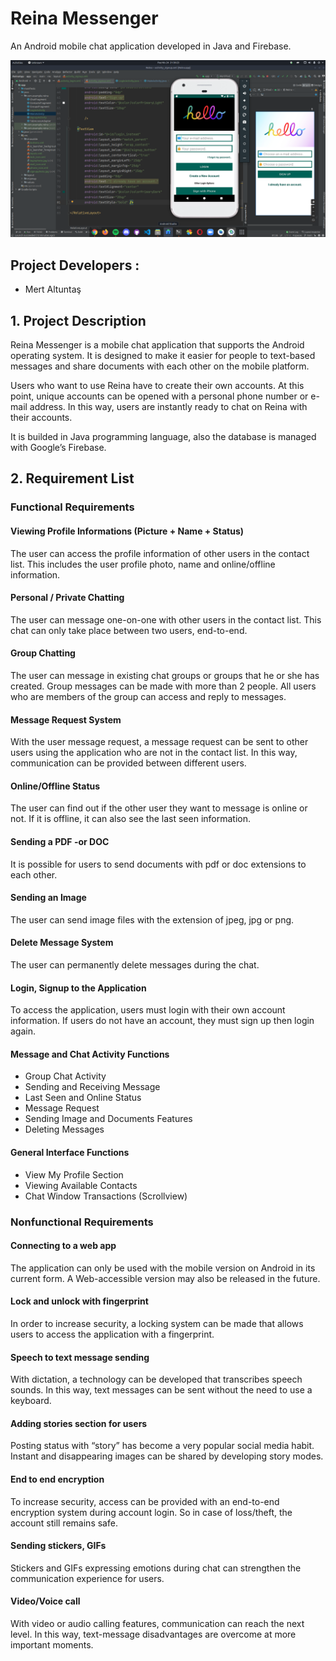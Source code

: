 # Reina Messenger
An Android mobile chat application developed in Java and Firebase.

![photo](https://github.com/mertfozzy/Reina/blob/main/building-stages.png?raw=true)

## Project Developers : 
- Mert Altuntaş 


## 1. Project Description

Reina Messenger is a mobile chat application that supports the Android operating system. It is designed to make it easier for people to text-based messages and share documents with each other on the mobile platform.

Users who want to use Reina have to create their own accounts. At this point, unique accounts can be opened with a personal phone number or e-mail address. In this way, users are instantly ready to chat on Reina with their accounts.

It is builded in Java programming language, also the database is managed with Google’s Firebase.

## 2. Requirement List
### Functional Requirements

#### Viewing Profile Informations (Picture + Name + Status)

The user can access the profile information of other users in the contact list. This includes the user profile photo, name and online/offline information.

#### Personal / Private Chatting

The user can message one-on-one with other users in the contact list. This chat can only take place between two users, end-to-end.

#### Group Chatting

The user can message in existing chat groups or groups that he or she has created. Group messages can be made with more than 2 people. All users who are members of the group can access and reply to messages.

#### Message Request System

With the user message request, a message request can be sent to other users using the application who are not in the contact list. In this way, communication can be provided between different users.

#### Online/Offline Status

The user can find out if the other user they want to message is online or not. If it is offline, it can also see the last seen information.

#### Sending a PDF -or DOC

It is possible for users to send documents with pdf or doc extensions to each other. 

#### Sending an Image

The user can send image files with the extension of jpeg, jpg or png.

#### Delete Message System

The user can permanently delete messages during the chat.

#### Login, Signup to the Application

To access the application, users must login with their own account information. If users do not have an account, they must sign up then login again.

#### Message and Chat Activity Functions
- Group Chat Activity
- Sending and Receiving Message
- Last Seen and Online Status
- Message Request
- Sending Image and Documents Features
- Deleting Messages

#### General Interface Functions
- View My Profile Section
- Viewing Available Contacts
- Chat Window Transactions (Scrollview)


### Nonfunctional Requirements
#### Connecting to a web app

The application can only be used with the mobile version on Android in its current form. A Web-accessible version may also be released in the future.

#### Lock and unlock with fingerprint

In order to increase security, a locking system can be made that allows users to access the application with a fingerprint.

#### Speech to text message sending

With dictation, a technology can be developed that transcribes speech sounds. In this way, text messages can be sent without the need to use a keyboard.

#### Adding stories section for users

Posting status with “story” has become a very popular social media habit. Instant and disappearing images can be shared by developing story modes.

#### End to end encryption

To increase security, access can be provided with an end-to-end encryption system during account login. So in case of loss/theft, the account still remains safe.

#### Sending stickers, GIFs

Stickers and GIFs expressing emotions during chat can strengthen the communication experience for users.

#### Video/Voice call

With video or audio calling features, communication can reach the next level. In this way, text-message disadvantages are overcome at more important moments.

